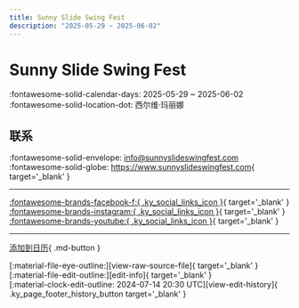 ```yaml
---
title: Sunny Slide Swing Fest
description: "2025-05-29 ~ 2025-06-02"
---
```


# Sunny Slide Swing Fest 

:fontawesome-solid-calendar-days: 2025-05-29 ~ 2025-06-02  
:fontawesome-solid-location-dot: 西尔维·玛丽娜  

## 联系

:fontawesome-solid-envelope: <info@sunnyslideswingfest.com>  
:fontawesome-solid-globe: <https://www.sunnyslideswingfest.com>{ target='_blank' }  

---

 [:fontawesome-brands-facebook-f:{ .ky_social_links_icon }](https://www.facebook.com/sunnyslidefest){ target='_blank' } [:fontawesome-brands-instagram:{ .ky_social_links_icon }](https://instagram.com/sunnyslidefest){ target='_blank' } [:fontawesome-brands-youtube:{ .ky_social_links_icon }](https://youtube.com/@sunnyslidefest6238){ target='_blank' }

---

[添加到日历](https://swing.news/ics/zh-Hans/2025/it/sunny-slide-swing-fest-2025.ics){ .md-button }

<div class="ky_page_footer" markdown>
<div class="ky_page_footer_trailing" markdown="span">
[:material-file-eye-outline:][view-raw-source-file]{ target='_blank' }
[:material-file-edit-outline:][edit-info]{ target='_blank' }
</div>
<div class="ky_page_footer_leading" markdown="span">
[:material-clock-edit-outline: 2024-07-14 20:30 UTC][view-edit-history]{ .ky_page_footer_history_button target='_blank' }
</div>
</div>

[view-raw-source-file]: https://github.com/swingdance/events/blob/main/2025/it/sunny-slide-swing-fest-2025.json "查看原始源文件"
[edit-info]: https://github.com/swingdance/events/issues/new?assignees=&labels=update+event&projects=&template=03-update_entity.yml&title=%5B2025%2Fit%5D%20Sunny%20Slide%20Swing%20Fest&region=it&year=2025&id=sunny-slide-swing-fest-2025&name=Sunny%20Slide%20Swing%20Fest&org_id= "编辑信息"

[view-edit-history]: https://github.com/swingdance/events/commits/main/2025/it/sunny-slide-swing-fest-2025.json "查看编辑历史"
